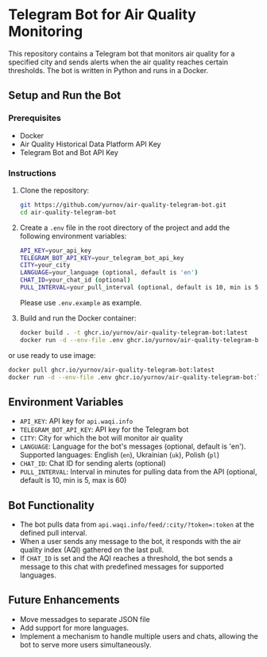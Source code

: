 # Telegram Bot for Air Quality Monitoring

This repository contains a Telegram bot that monitors air quality for a specified city and sends alerts when the air quality reaches certain thresholds. The bot is written in Python and runs in a Docker.

## Setup and Run the Bot

### Prerequisites

- Docker
- Air Quality Historical Data Platform API Key
- Telegram Bot and Bot API Key

### Instructions

1. Clone the repository:

   ```sh
   git https://github.com/yurnov/air-quality-telegram-bot.git
   cd air-quality-telegram-bot
   ```

2. Create a `.env` file in the root directory of the project and add the following environment variables:

   ```sh
   API_KEY=your_api_key
   TELEGRAM_BOT_API_KEY=your_telegram_bot_api_key
   CITY=your_city
   LANGUAGE=your_language (optional, default is 'en')
   CHAT_ID=your_chat_id (optional)
   PULL_INTERVAL=your_pull_interval (optional, default is 10, min is 5, max is 60)
   ```

   Please use `.env.example` as example.

3. Build and run the Docker container:

   ```sh
   docker build . -t ghcr.io/yurnov/air-quality-telegram-bot:latest
   docker run -d --env-file .env ghcr.io/yurnov/air-quality-telegram-bot:latest
   ```

or use ready to use image:

   ```sh
   docker pull ghcr.io/yurnov/air-quality-telegram-bot:latest
   docker run -d --env-file .env ghcr.io/yurnov/air-quality-telegram-bot:latest
   ```

## Environment Variables

- `API_KEY`: API key for `api.waqi.info`
- `TELEGRAM_BOT_API_KEY`: API key for the Telegram bot
- `CITY`: City for which the bot will monitor air quality
- `LANGUAGE`: Language for the bot's messages (optional, default is 'en'). Supported languages: English (`en`), Ukrainian (`uk`), Polish (`pl`)
- `CHAT_ID`: Chat ID for sending alerts (optional)
- `PULL_INTERVAL`: Interval in minutes for pulling data from the API (optional, default is 10, min is 5, max is 60)

## Bot Functionality

- The bot pulls data from `api.waqi.info/feed/:city/?token=:token` at the defined pull interval.
- When a user sends any message to the bot, it responds with the air quality index (AQI) gathered on the last pull.
- If `CHAT_ID` is set and the AQI reaches a threshold, the bot sends a message to this chat with predefined messages for supported languages.

## Future Enhancements

- Move messadges to separate JSON file
- Add support for more languages.
- Implement a mechanism to handle multiple users and chats, allowing the bot to serve more users simultaneously.

